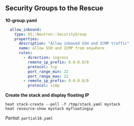 ## Security Groups to the Rescue

**10-group.yaml**

```yaml
  allow_inbound:
    type: OS::Neutron::SecurityGroup
    properties:
      description: "Allow inbound SSH and ICMP traffic"
      name: allow SSH and ICMP from anywhere
      rules:
        - direction: ingress
          remote_ip_prefix: 0.0.0.0/0
          protocol: tcp
          port_range_min: 22
          port_range_max: 22
        - remote_ip_prefix: 0.0.0.0/0
          protocol: icmp
```

**Create the stack and display floating IP**

```
heat stack-create --poll -f /tmp/stack.yaml mystack
heat resource-show mystack myfloatingip
```

_Partial:_ `partial10.yaml`

<!--
So let's add a security group that allows SSH and ICMP to our template now.
Once it's there create the stack and ping its floating IP address again.
-->

